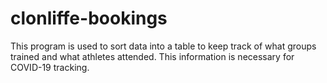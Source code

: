# clonliffe-bookings
This program is used to sort data into a table to keep track of what groups trained and what athletes attended. This information is necessary for COVID-19 tracking.
